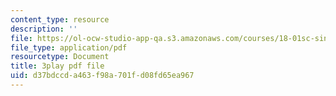 ```yaml
---
content_type: resource
description: ''
file: https://ol-ocw-studio-app-qa.s3.amazonaws.com/courses/18-01sc-single-variable-calculus-fall-2010/d37bdccda463f98a701fd08fd65ea967_-MI0b4h3rS0.pdf
file_type: application/pdf
resourcetype: Document
title: 3play pdf file
uid: d37bdccd-a463-f98a-701f-d08fd65ea967
---
```

